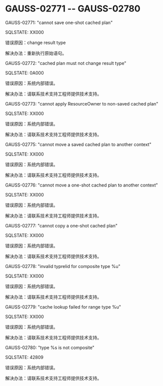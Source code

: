 # GAUSS-02771 -- GAUSS-02780<a name="ZH-CN_TOPIC_0302073392"></a>

GAUSS-02771: "cannot save one-shot cached plan"

SQLSTATE: XX000

错误原因：change result type

解决办法：重新执行原始语句。

GAUSS-02772: "cached plan must not change result type"

SQLSTATE: 0A000

错误原因：系统内部错误。

解决办法：请联系技术支持工程师提供技术支持。

GAUSS-02773: "cannot apply ResourceOwner to non-saved cached plan"

SQLSTATE: XX000

错误原因：系统内部错误。

解决办法：请联系技术支持工程师提供技术支持。

GAUSS-02775: "cannot move a saved cached plan to another context"

SQLSTATE: XX000

错误原因：系统内部错误。

解决办法：请联系技术支持工程师提供技术支持。

GAUSS-02776: "cannot move a one-shot cached plan to another context"

SQLSTATE: XX000

错误原因：系统内部错误。

解决办法：请联系技术支持工程师提供技术支持。

GAUSS-02777: "cannot copy a one-shot cached plan"

SQLSTATE: XX000

错误原因：系统内部错误。

解决办法：请联系技术支持工程师提供技术支持。

GAUSS-02778: "invalid typrelid for composite type %u"

SQLSTATE: XX000

错误原因：系统内部错误。

解决办法：请联系技术支持工程师提供技术支持。

GAUSS-02779: "cache lookup failed for range type %u"

SQLSTATE: XX000

错误原因：系统内部错误。

解决办法：请联系技术支持工程师提供技术支持。

GAUSS-02780: "type %s is not composite"

SQLSTATE: 42809

错误原因：系统内部错误。

解决办法：请联系技术支持工程师提供技术支持。

